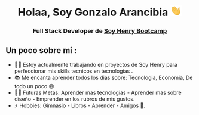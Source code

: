 
<h1 align="center">Holaa, Soy Gonzalo Arancibia <img src="https://github.com/ABSphreak/ABSphreak/blob/master/gifs/Hi.gif" width="30px"></h1>

<h3 align="center">Full Stack Developer de <a href="https://www.soyhenry.com">Soy Henry Bootcamp </a> </h3>

## Un poco sobre mi :  

- 👨‍💻 Estoy actualmente trabajando en proyectos de Soy Henry para perfeccionar mis skills tecnicos en tecnologias .
- 📚 Me encanta aprender todos los dias sobre: Tecnologia, Economia, De todo un poco 😅
- 💪🏼 Futuras Metas: Aprender mas tecnologias - Aprender mas sobre diseño - Emprender en los rubros de mis gustos.
- ⚡ Hobbies: Gimnasio - Libros - Aprender - Amigos 🎱.

<!--
**gonzalo12348/gonzalo12348** is a ✨ _special_ ✨ repository because its `README.md` (this file) appears on your GitHub profile.

Here are some ideas to get you started:

- 🔭 I’m currently working on ...
- 🌱 I’m currently learning ...
- 👯 I’m looking to collaborate on ...
- 🤔 I’m looking for help with ...
- 💬 Ask me about ...
- 📫 How to reach me: ...
- 😄 Pronouns: ...
- ⚡ Fun fact: ...
-->
